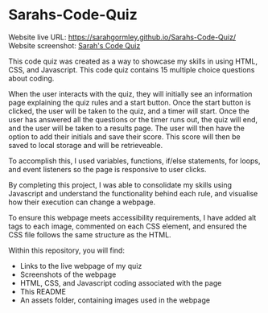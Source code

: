 # Sarahs-Code-Quiz
Website live URL: https://sarahgormley.github.io/Sarahs-Code-Quiz/
Website screenshot:  [Sarah's Code Quiz](./Images/screenshot.png) 

This code quiz was created as a way to showcase my skills in using HTML, CSS, and Javascript. This code quiz contains 15 multiple choice questions about coding. 

When the user interacts with the quiz, they will initially see an information page explaining the quiz rules and a start button. Once the start button is clicked, the user will be taken to the quiz, and a timer will start. Once the user has answered all the questions or the timer runs out, the quiz will end, and the user will be taken to a results page. The user will then have the option to add their initials and save their score. This score will then be saved to local storage and will be retrieveable. 

To accomplish this, I used variables, functions, if/else statements, for loops, and event listeners so the page is responsive to user clicks. 

By completing this project, I was able to consolidate my skills using Javascript and understand the functionality behind each rule, and visualise how their execution can change a webpage.

To ensure this webpage meets accessibility requirements, I have added alt tags to each image, commented on each CSS element, and ensured the CSS file follows the same structure as the HTML. 

Within this repository, you will find:
- Links to the live webpage of my quiz
- Screenshots of the webpage
- HTML, CSS, and Javascript coding associated with the page
- This README 
- An assets folder, containing images used in the webpage
